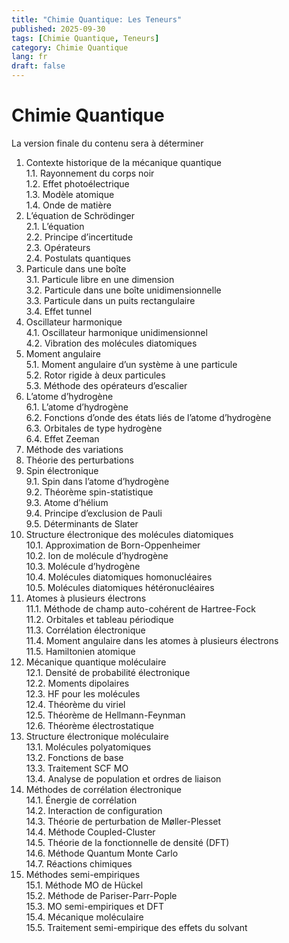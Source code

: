 ```yaml
---
title: "Chimie Quantique: Les Teneurs"
published: 2025-09-30
tags: [Chimie Quantique, Teneurs]
category: Chimie Quantique
lang: fr
draft: false
---
```


# Chimie Quantique

La version finale du contenu sera à déterminer  

1. Contexte historique de la mécanique quantique  
    1.1. Rayonnement du corps noir  
    1.2. Effet photoélectrique  
    1.3. Modèle atomique  
    1.4. Onde de matière  
2. L’équation de Schrödinger  
    2.1. L’équation  
    2.2. Principe d’incertitude <!-- Levine 1.3 -->  
    2.3. Opérateurs <!-- Levine 3 -->  
    2.4. Postulats quantiques <!-- Levine 7.8 -->  
3. Particule dans une boîte  
    3.1. Particule libre en une dimension  
    3.2. Particule dans une boîte unidimensionnelle  
    3.3. Particule dans un puits rectangulaire  
    3.4. Effet tunnel  
4. Oscillateur harmonique  
    4.1. Oscillateur harmonique unidimensionnel  
    4.2. Vibration des molécules diatomiques  
5. Moment angulaire  
    5.1. Moment angulaire d’un système à une particule  
    5.2. Rotor rigide à deux particules <!-- Levine 6.4 -->  
    5.3. Méthode des opérateurs d’escalier  
6. L’atome d’hydrogène <!-- Levine 6 -->  
    6.1. L’atome d’hydrogène  
    6.2. Fonctions d’onde des états liés de l’atome d’hydrogène  
    6.3. Orbitales de type hydrogène  
    6.4. Effet Zeeman  
7. Méthode des variations  
8. Théorie des perturbations  
9. Spin électronique  
    9.1. Spin dans l’atome d’hydrogène  
    9.2. Théorème spin-statistique  
    9.3. Atome d’hélium  
    9.4. Principe d’exclusion de Pauli  
    9.5. Déterminants de Slater  
10. Structure électronique des molécules diatomiques <!-- Levine 13 -->  
    10.1. Approximation de Born-Oppenheimer  
    10.2. Ion de molécule d’hydrogène  
    10.3. Molécule d’hydrogène  
    10.4. Molécules diatomiques homonucléaires  
    10.5. Molécules diatomiques hétéronucléaires  
11. Atomes à plusieurs électrons <!-- Levine 11 -->  
    11.1. Méthode de champ auto-cohérent de Hartree-Fock  
    11.2. Orbitales et tableau périodique  
    11.3. Corrélation électronique  
    11.4. Moment angulaire dans les atomes à plusieurs électrons  
    11.5. Hamiltonien atomique  
12. Mécanique quantique moléculaire  
    12.1. Densité de probabilité électronique  
    12.2. Moments dipolaires  
    12.3. HF pour les molécules  
    12.4. Théorème du viriel  
    12.5. Théorème de Hellmann-Feynman  
    12.6. Théorème électrostatique  
13. Structure électronique moléculaire  
    13.1. Molécules polyatomiques  
    13.2. Fonctions de base  
    13.3. Traitement SCF MO  
    13.4. Analyse de population et ordres de liaison  
14. Méthodes de corrélation électronique  
    14.1. Énergie de corrélation  
    14.2. Interaction de configuration  
    14.3. Théorie de perturbation de Møller-Plesset  
    14.4. Méthode Coupled-Cluster  
    14.5. Théorie de la fonctionnelle de densité (DFT)  
    14.6. Méthode Quantum Monte Carlo  
    14.7. Réactions chimiques  
15. Méthodes semi-empiriques  
    15.1. Méthode MO de Hückel  
    15.2. Méthode de Pariser-Parr-Pople  
    15.3. MO semi-empiriques et DFT  
    15.4. Mécanique moléculaire  
    15.5. Traitement semi-empirique des effets du solvant  
